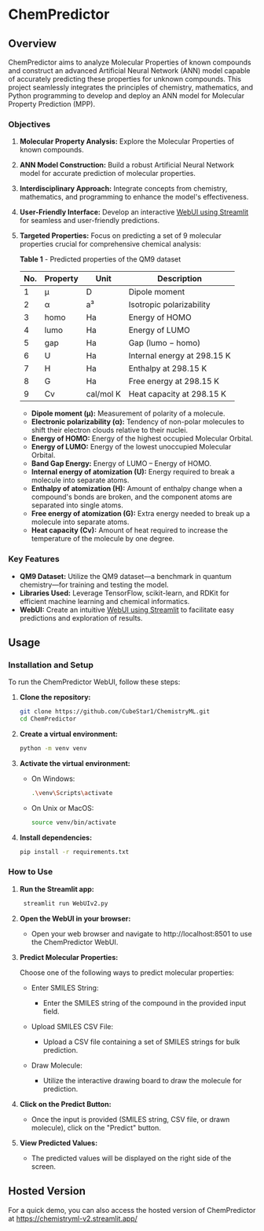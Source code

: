 # ChemPredictor

## Overview

ChemPredictor aims to analyze Molecular Properties of known compounds and construct an advanced Artificial Neural Network (ANN) model capable of accurately predicting these properties for unknown compounds. This project seamlessly integrates the principles of chemistry, mathematics, and Python programming to develop and deploy an ANN model for Molecular Property Prediction (MPP).

### Objectives

1. **Molecular Property Analysis:** Explore the Molecular Properties of known compounds.
2. **ANN Model Construction:** Build a robust Artificial Neural Network model for accurate prediction of molecular properties.
3. **Interdisciplinary Approach:** Integrate concepts from chemistry, mathematics, and programming to enhance the model's effectiveness.
4. **User-Friendly Interface:** Develop an interactive [WebUI using Streamlit](https://chemistryml-v2.streamlit.app/) for seamless and user-friendly predictions.
5. **Targeted Properties:** Focus on predicting a set of 9 molecular properties crucial for comprehensive chemical analysis:

   **Table 1** - Predicted properties of the QM9 dataset
   
   | No. | Property | Unit      | Description                             |
   |-----|----------|-----------|-----------------------------------------|
   | 1   | μ        | D         | Dipole moment                           |
   | 2   | α        | a³        | Isotropic polarizability                |
   | 3   | homo     | Ha        | Energy of HOMO                          |
   | 4   | lumo     | Ha        | Energy of LUMO                          |
   | 5   | gap      | Ha        | Gap (lumo − homo)                       |
   | 6   | U        | Ha        | Internal energy at 298.15 K             |
   | 7   | H        | Ha        | Enthalpy at 298.15 K                    |
   | 8   | G        | Ha        | Free energy at 298.15 K                 |
   | 9   | Cv       | cal/mol K | Heat capacity at 298.15 K               |

    - **Dipole moment (µ):** Measurement of polarity of a molecule.
    - **Electronic polarizability (α):** Tendency of non-polar molecules to shift their electron clouds relative to their nuclei.
    - **Energy of HOMO:** Energy of the highest occupied Molecular Orbital.
    - **Energy of LUMO:** Energy of the lowest unoccupied Molecular Orbital.
    - **Band Gap Energy:** Energy of LUMO – Energy of HOMO.
    - **Internal energy of atomization (U):** Energy required to break a molecule into separate atoms.
    - **Enthalpy of atomization (H):** Amount of enthalpy change when a compound's bonds are broken, and the component atoms are separated into single atoms.
    - **Free energy of atomization (G):** Extra energy needed to break up a molecule into separate atoms.
    - **Heat capacity (Cv):** Amount of heat required to increase the temperature of the molecule by one degree.

### Key Features

- **QM9 Dataset:** Utilize the QM9 dataset—a benchmark in quantum chemistry—for training and testing the model.
- **Libraries Used:** Leverage TensorFlow, scikit-learn, and RDKit for efficient machine learning and chemical informatics.
- **WebUI:** Create an intuitive [WebUI using Streamlit](https://chemistryml-v2.streamlit.app/) to facilitate easy predictions and exploration of results.




## Usage


### Installation and Setup

To run the ChemPredictor WebUI, follow these steps:

1. **Clone the repository:**

   ```bash
   git clone https://github.com/CubeStar1/ChemistryML.git
   cd ChemPredictor
2. **Create a virtual environment:**

   ```bash
   python -m venv venv
3. **Activate the virtual environment:**

   - On Windows:   
      ```bash
     .\venv\Scripts\activate
   - On Unix or MacOS:
      ```bash
     source venv/bin/activate
4. **Install dependencies:**

   ```bash
   pip install -r requirements.txt
   
### How to Use
1. **Run the Streamlit app:**

   ```bash
    streamlit run WebUIv2.py
2. **Open the WebUI in your browser:** 

   - Open your web browser and navigate to http://localhost:8501 to use the ChemPredictor WebUI.

3. **Predict Molecular Properties:**

   Choose one of the following ways to predict molecular properties:

   - Enter SMILES String:

     - Enter the SMILES string of the compound in the provided input field.
   - Upload SMILES CSV File:

      - Upload a CSV file containing a set of SMILES strings for bulk prediction.
   - Draw Molecule:

     - Utilize the interactive drawing board to draw the molecule for prediction.
4. **Click on the Predict Button:**
   - Once the input is provided (SMILES string, CSV file, or drawn molecule), click on the "Predict" button.
5. **View Predicted Values:**
   - The predicted values will be displayed on the right side of the screen.

## Hosted Version
For a quick demo, you can also access the hosted version of ChemPredictor at https://chemistryml-v2.streamlit.app/